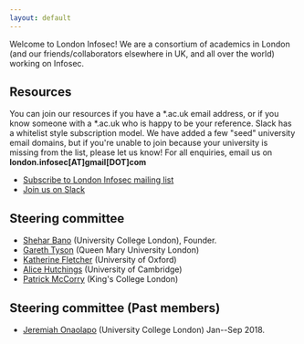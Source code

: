 ```yaml
---
layout: default
---
```



Welcome to London Infosec! We are a consortium of academics in London (and our friends/collaborators elsewhere in UK, and all over the world) working on Infosec.

<h2 id="resources"> Resources </h2>

You can join our resources if you have a *.ac.uk email address, or if you know someone with a *.ac.uk who is happy to be your reference. Slack has a whitelist style subscription model. We have added a few "seed" university email domains, but if you're unable to join because your university is missing from the list, please let us know! For all enquiries, email us on **london.infosec[AT]gmail[DOT]com**


* [Subscribe to London Infosec mailing list](https://www.jiscmail.ac.uk/cgi-bin/webadmin?SUBED1=LONDON-INFOSEC&A=1)
* [Join us on Slack](https://london-infosec.slack.com/)

<h2 id="steering"> Steering committee </h2>

* [Shehar Bano](http://sheharbano.com) (University College London), Founder.
* [Gareth Tyson](http://www.eecs.qmul.ac.uk/~tysong/) (Queen Mary University London)
* [Katherine Fletcher](https://www.cs.ox.ac.uk/people/katherine.fletcher/) (University of Oxford)
* [Alice Hutchings](https://www.cl.cam.ac.uk/~ah793/) (University of Cambridge)
* [Patrick McCorry](http://www0.cs.ucl.ac.uk/staff/P.McCorry/) (King's College London)
<h2 id="steering-previous"> Steering committee (Past members) </h2>

* [Jeremiah Onaolapo](http://www0.cs.ucl.ac.uk/staff/J.Onaolapo/) (University College London) Jan--Sep 2018.
